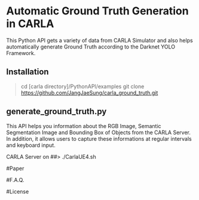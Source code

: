 Automatic Ground Truth Generation in CARLA 
=============================================

This Python API gets a variety of data from CARLA Simulator and also helps automatically generate Ground Truth according to the Darknet YOLO Framework.

Installation
--------------
> cd [carla directory]/PythonAPI/examples
> git clone https://github.com/JangJaeSung/carla_ground_truth.git

generate_ground_truth.py
---------------------------
This API helps you information about the RGB Image, Semantic Segmentation Image and Bounding Box of Objects from the CARLA Server. In addition, it allows users to capture these informations at regular intervals and keyboard input.

CARLA Server on
##> ./CarlaUE4.sh




#Paper

#F.A.Q.

#License

